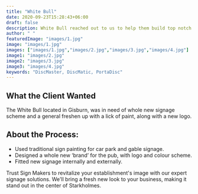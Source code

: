 ```yaml
---
title: "White Bull"
date: 2020-09-23T15:28:43+06:00
draft: false
description: White Bull reached out to us to help them build top notch sign boards for their business
author: " "
featuredImage: "images/1.jpg"
image: "images/1.jpg"
images: ["images/1.jpg","images/2.jpg","images/3.jpg","images/4.jpg"]
image1: "images/2.jpg"
image2: "images/3.jpg"
image3: "images/4.jpg"
keywords: "DiscMaster, DiscMatic, PortaDisc"
---
```

## What the Client Wanted
The White Bull located in Gisburn, was in need of whole new signage scheme and a general freshen up with a lick of paint, along with a new logo.

## About the Process:
- Used traditional sign painting for car park and gable signage.
- Designed a whole new ‘brand’ for the pub, with logo and colour scheme.
- Fitted new signage internally and externally.


Trust Sign Makers to revitalize your establishment's image with our expert signage solutions. We'll bring a fresh new look to your business, making it stand out in the center of Starkholmes.

